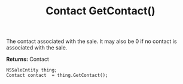 ﻿---
uid: crmscript_ref_NSSaleEntity_GetContact
title: Contact GetContact()
intellisense: NSSaleEntity.GetContact
keywords: NSSaleEntity, GetContact
so.topic: reference
---

The contact associated with the sale. It may also be 0 if no contact is associated with the sale.

**Returns:** Contact


```crmscript
NSSaleEntity thing;
Contact contact  = thing.GetContact();
```



